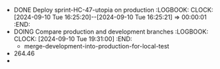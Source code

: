 - DONE Deploy sprint-HC-47-utopia on production
  :LOGBOOK:
  CLOCK: [2024-09-10 Tue 16:25:20]--[2024-09-10 Tue 16:25:21] =>  00:00:01
  :END:
- DOING Compare production and development branches
  :LOGBOOK:
  CLOCK: [2024-09-10 Tue 19:31:00]
  :END:
	- merge-development-into-production-for-local-test
- 264.46
-